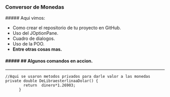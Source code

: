 ### Conversor de Monedas
<p>
##### Aqui vimos:
</p>

- Como crear el repositorio de tu proyecto en GitHub.
- Uso del JOptionPane.
- Cuadro de dialogos.
- Uso de la POO.
- **Entre otras cosas mas.**

#### ##### ## Algunos comandos en accion.

------------

```
//Aqui se usaron metodos privados para darle valor a las monedas 
private double DeLibraesterlinaaDolar() {
	    return  dinero*1.26903;
	  }
```
